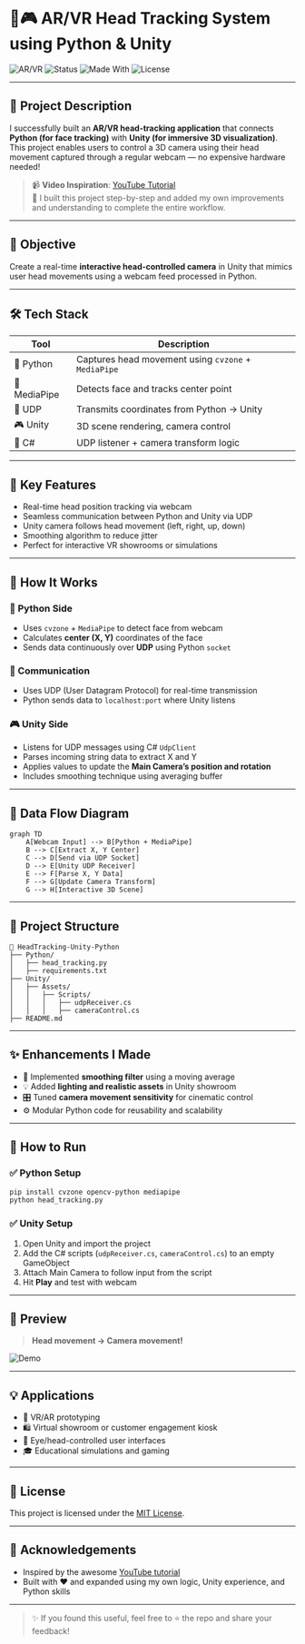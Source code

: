 # 🧠🎮 AR/VR Head Tracking System using Python & Unity

![AR/VR](https://img.shields.io/badge/Project-Type%3A%20AR--VR-blueviolet?style=for-the-badge)
![Status](https://img.shields.io/badge/Status-Completed-brightgreen?style=for-the-badge)
![Made With](https://img.shields.io/badge/Made%20With-Python%20%26%20Unity-yellow?style=for-the-badge)
![License](https://img.shields.io/badge/License-MIT-orange?style=for-the-badge)

---

## 📝 Project Description

I successfully built an **AR/VR head-tracking application** that connects **Python (for face tracking)** with **Unity (for immersive 3D visualization)**. This project enables users to control a 3D camera using their head movement captured through a regular webcam — no expensive hardware needed!

> 📹 **Video Inspiration**: [YouTube Tutorial](https://youtu.be/m-CHTkMW_ho?feature=shared)  
> 🔄 I built this project step-by-step and added my own improvements and understanding to complete the entire workflow.

---

## 🎯 Objective

Create a real-time **interactive head-controlled camera** in Unity that mimics user head movements using a webcam feed processed in Python.

---

## 🛠️ Tech Stack

| Tool       | Description                                      |
|------------|--------------------------------------------------|
| 🐍 Python  | Captures head movement using `cvzone` + `MediaPipe` |
| 🧠 MediaPipe | Detects face and tracks center point            |
| 📡 UDP     | Transmits coordinates from Python → Unity        |
| 🎮 Unity   | 3D scene rendering, camera control                |
| 🧾 C#      | UDP listener + camera transform logic             |

---

## 📸 Key Features

- Real-time head position tracking via webcam
- Seamless communication between Python and Unity via UDP
- Unity camera follows head movement (left, right, up, down)
- Smoothing algorithm to reduce jitter
- Perfect for interactive VR showrooms or simulations

---

## 🧠 How It Works

### 🐍 Python Side

- Uses `cvzone` + `MediaPipe` to detect face from webcam
- Calculates **center (X, Y)** coordinates of the face
- Sends data continuously over **UDP** using Python `socket`

### 📡 Communication

- Uses UDP (User Datagram Protocol) for real-time transmission
- Python sends data to `localhost:port` where Unity listens

### 🎮 Unity Side

- Listens for UDP messages using C# `UdpClient`
- Parses incoming string data to extract X and Y
- Applies values to update the **Main Camera’s position and rotation**
- Includes smoothing technique using averaging buffer

---

## 🔄 Data Flow Diagram

```mermaid
graph TD
    A[Webcam Input] --> B[Python + MediaPipe]
    B --> C[Extract X, Y Center]
    C --> D[Send via UDP Socket]
    D --> E[Unity UDP Receiver]
    E --> F[Parse X, Y Data]
    F --> G[Update Camera Transform]
    G --> H[Interactive 3D Scene]
````

---

## 🧩 Project Structure

```
📁 HeadTracking-Unity-Python
├── Python/
│   ├── head_tracking.py
│   ├── requirements.txt
├── Unity/
│   ├── Assets/
│   │   ├── Scripts/
│   │   │   ├── udpReceiver.cs
│   │   │   ├── cameraControl.cs
├── README.md
```

---

## ✨ Enhancements I Made

* 🧹 Implemented **smoothing filter** using a moving average
* 💡 Added **lighting and realistic assets** in Unity showroom
* 🎛️ Tuned **camera movement sensitivity** for cinematic control
* ⚙️ Modular Python code for reusability and scalability

---

## 🚀 How to Run

### ✅ Python Setup

```bash
pip install cvzone opencv-python mediapipe
python head_tracking.py
```

### ✅ Unity Setup

1. Open Unity and import the project
2. Add the C# scripts (`udpReceiver.cs`, `cameraControl.cs`) to an empty GameObject
3. Attach Main Camera to follow input from the script
4. Hit **Play** and test with webcam

---

## 🎥 Preview

> **Head movement → Camera movement!**

![Demo](https://media3.giphy.com/media/v1.Y2lkPTc5MGI3NjExNjBweGEzc3M0eXY5Zms2aGIwNTUzN2E2ZjBob2hvZWUyZWRhYXB1MSZlcD12MV9pbnRlcm5hbF9naWZfYnlfaWQmY3Q9Zw/usBjEZ7Kx1WubhHwCs/giphy.gif)

---

## 💡 Applications

* 🔧 VR/AR prototyping
* 🛍️ Virtual showroom or customer engagement kiosk
* 🧠 Eye/head-controlled user interfaces
* 🎓 Educational simulations and gaming

---

## 📄 License

This project is licensed under the [MIT License](LICENSE).

---

## 🙌 Acknowledgements

* Inspired by the awesome [YouTube tutorial](https://youtu.be/m-CHTkMW_ho?feature=shared)
* Built with ❤️ and expanded using my own logic, Unity experience, and Python skills

---

> ✨ If you found this useful, feel free to ⭐ the repo and share your feedback!
